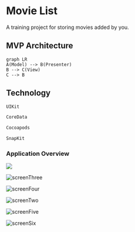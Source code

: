 # Movie List

A training project for storing movies added by you.

## MVP Architecture
```mermaid
graph LR
A(Model) --> B(Presenter)
B --> C(View)
C --> B
```

## Technology
```sh
UIKit
 ```
 ```sh
 CoreData
```
```sh
Cocoapods
```
```sh
SnapKit
```

### Application Overview

![](https://user-images.githubusercontent.com/99253701/205009251-ffa16202-c5fc-4c46-932b-84dd01e5a892.png)

![screenThree](https://user-images.githubusercontent.com/99253701/205009969-f6e6ccf9-3ac7-4bd3-9e9f-f1a71c326d78.png)

![screenFour](https://user-images.githubusercontent.com/99253701/205010001-f420d604-18d0-46ed-bd58-d9ded9c82234.png)

![screenTwo](https://user-images.githubusercontent.com/99253701/205010036-a0e8d622-fe8e-488b-b6a9-7029c08d2530.png)

![screenFive](https://user-images.githubusercontent.com/99253701/205010076-b89d4650-8929-49b9-9d8e-d44207aad77f.png)

![screenSix](https://user-images.githubusercontent.com/99253701/205010120-605324a0-9a36-4645-92eb-4cf99be1695e.png)
